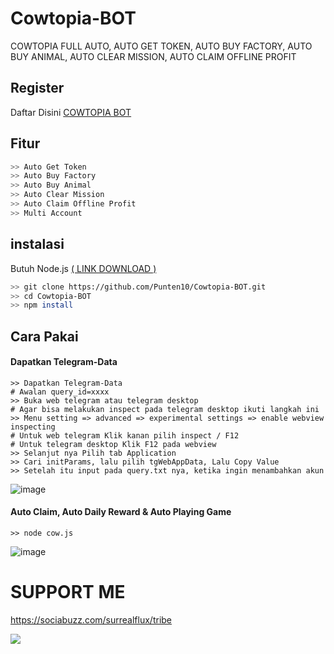 # Cowtopia-BOT
COWTOPIA FULL AUTO, AUTO GET TOKEN, AUTO BUY FACTORY, AUTO BUY ANIMAL, AUTO CLEAR MISSION, AUTO CLAIM OFFLINE PROFIT

## Register
Daftar Disini [COWTOPIA BOT](https://t.me/cowtopiabot/app?startapp=1993663749)

## Fitur
```bash
>> Auto Get Token
>> Auto Buy Factory
>> Auto Buy Animal
>> Auto Clear Mission
>> Auto Claim Offline Profit
>> Multi Account
```

## instalasi
Butuh Node.js [( LINK DOWNLOAD )](https://nodejs.org/en/download/prebuilt-installer)
```bash
>> git clone https://github.com/Punten10/Cowtopia-BOT.git
>> cd Cowtopia-BOT
>> npm install
```

## Cara Pakai
#### Dapatkan Telegram-Data
```shell
>> Dapatkan Telegram-Data
# Awalan query_id=xxxx
>> Buka web telegram atau telegram desktop
# Agar bisa melakukan inspect pada telegram desktop ikuti langkah ini
>> Menu setting => advanced => experimental settings => enable webview inspecting
# Untuk web telegram Klik kanan pilih inspect / F12
# Untuk telegram desktop Klik F12 pada webview
>> Selanjut nya Pilih tab Application
>> Cari initParams, lalu pilih tgWebAppData, Lalu Copy Value
>> Setelah itu input pada query.txt nya, ketika ingin menambahkan akun
```
![image](https://github.com/user-attachments/assets/6e626d7f-9033-44e5-9307-2b8c680ca858)


#### Auto Claim, Auto Daily Reward & Auto Playing Game
```shell
>> node cow.js
```
![image](https://github.com/user-attachments/assets/8e90d066-2e2d-4aef-86d2-8fbc2043f151)


# SUPPORT ME

https://sociabuzz.com/surrealflux/tribe

[<img src="https://img.shields.io/badge/Telegram-%40Me-orange">](https://t.me/zuiredrop)
